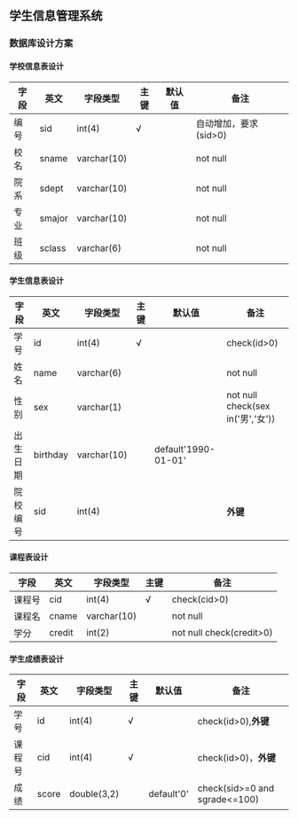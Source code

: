 ## 学生信息管理系统
### 数据库设计方案
#### 学校信息表设计
 字段 | 英文 | 字段类型 | 主键 | 默认值 | 备注
------|-----|---------|-----|--------|-----
 编号 | sid | int(4) | √ |  | 自动增加，要求(sid>0)
 校名 | sname | varchar(10) |  |  | not null
 院系 | sdept | varchar(10) |  |  | not null
 专业 | smajor | varchar(10) |  |  | not null
 班级 | sclass | varchar(6) |  |  | not null
#### 学生信息表设计
 字段 | 英文 | 字段类型 | 主键 | 默认值 | 备注
------|-----|---------|-----|--------|-----
 学号 | id | int(4) | √ |  | check(id>0)
 姓名 | name | varchar(6) |  |  | not null
 性别 | sex | varchar(1) |  |  | not null check(sex in('男','女'))
 出生日期 | birthday | varchar(10) |   | default'1990-01-01' |
 院校编号 | sid | int(4) |  |  |**外键**
#### 课程表设计
 字段 | 英文 | 字段类型 | 主键 | 备注
------|-----|---------|-----|-----
 课程号 | cid | int(4) | √ | check(cid>0)
 课程名 | cname | varchar(10) | | not null
 学分 | credit | int(2) | | not null check(credit>0)
#### 学生成绩表设计
 字段 | 英文 | 字段类型 | 主键 | 默认值 | 备注
------|-----|---------|-----|--------|-----
 学号 | id | int(4) | √ |  | check(id>0),**外键**
 课程号 | cid | int(4) | √ |  | check(id>0)，**外键**
 成绩 | score| double(3,2) |  | default'0' | check(sid>=0 and sgrade<=100)

